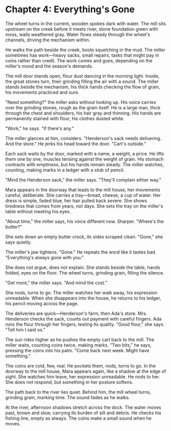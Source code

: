 # Chapter 4: Everything's Gone

The wheel turns in the current, wooden spokes dark with water. The mill sits upstream on the creek before it meets river, stone foundation green with moss, walls weathered gray. Water flows steady through the wheel's channels, driving the mechanism within.

He walks the path beside the creek, boots squelching in the mud. The miller sometimes has work—heavy sacks, small repairs, tasks that might pay in coins rather than credit. The work comes and goes, depending on the miller's mood and the season's demands.

The mill door stands open, flour dust dancing in the morning light. Inside, the great stones turn, their grinding filling the air with a sound. The miller stands beside the mechanism, his thick hands checking the flow of grain, his movements practiced and sure.

"Need something?" the miller asks without looking up. His voice carries over the grinding stones, rough as the grain itself. He is a large man, thick through the chest and shoulders, his hair gray and thinning. His hands are permanently stained with flour, his clothes dusted white.

"Work," he says. "If there's any."

The miller glances at him, considers. "Henderson's sack needs delivering. And the store." He jerks his head toward the door. "Cart's outside."

Each sack waits by the door, marked with a name, a weight, a price. He lifts them one by one, muscles tensing against the weight of grain. His stomach contracts with emptiness, but his hands remain steady. The miller watches, counting, making marks in a ledger with a stub of pencil.

"Mind the Henderson sack," the miller says. "They'll complain either way."

Mara appears in the doorway that leads to the mill house, her movements careful, deliberate. She carries a tray—bread, cheese, a cup of water. Her dress is simple, faded blue, her hair pulled back severe. She shows tiredness that comes from years, not days. She sets the tray on the miller's table without meeting his eyes.

"About time," the miller says, his voice different now. Sharper. "Where's the butter?"

She sets down an empty butter crock, its sides scraped clean. "Gone," she says quietly.

The miller's jaw tightens. "Gone." He repeats the word like it tastes bad. "Everything's always gone with you."

She does not argue, does not explain. She stands beside the table, hands folded, eyes on the floor. The wheel turns, grinding grain, filling the silence.

"Get more," the miller says. "And mind the cost."

She nods, turns to go. The miller watches her walk away, his expression unreadable. When she disappears into the house, he returns to his ledger, his pencil moving across the page.

The deliveries are quick—Henderson's farm, then Ada's store. Mrs. Henderson checks the sack, counts out payment with careful fingers. Ada runs the flour through her fingers, testing its quality. "Good flour," she says. "Tell him I said so."

The sun rides higher as he pushes the empty cart back to the mill. The miller waits, counting coins twice, making marks. "Two bits," he says, pressing the coins into his palm. "Come back next week. Might have something."

The coins are cold, few, real. He pockets them, nods, turns to go. In the doorway to the mill house, Mara appears again, like a shadow at the edge of sight. She watches him leave, her expression unreadable. He nods to her. She does not respond, but something in her posture softens.

The path back to the river lies quiet. Behind him, the mill wheel turns, grinding grain, marking time. The sound fades as he walks.

At the river, afternoon shadows stretch across the dock. The water moves past, brown and slow, carrying its burden of silt and debris. He checks his fishing line, empty as always. The coins make a small sound when he moves.
